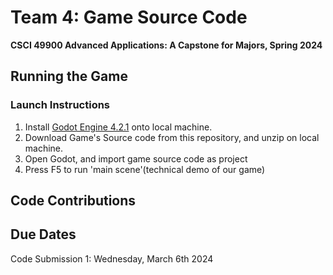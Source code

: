 # Team 4: Game Source Code

**CSCI 49900 Advanced Applications: A Capstone for Majors, Spring 2024**

## Running the Game

### Launch Instructions

1. Install [Godot Engine 4.2.1](https://godotengine.org/download/windows/) onto local machine.
2. Download Game's Source code from this repository, and unzip on local machine.
3. Open Godot, and import game source code as project
4. Press F5 to run 'main scene'(technical demo of our game)

## Code Contributions

## Due Dates

Code Submission 1: Wednesday, March 6th 2024

